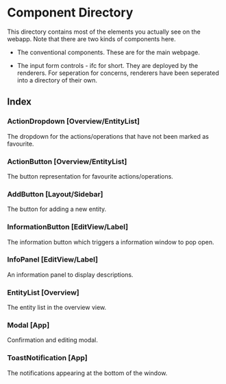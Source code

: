 # Component Directory


This directory contains most of the elements you actually see on the webapp.
Note that there are two kinds of components here.

- The conventional components. These are for the main webpage.

- The input form controls - ifc for short. They are deployed by the renderers. For seperation for concerns, renderers have been seperated into a directory of their own.


## Index

### ActionDropdown [Overview/EntityList]
The dropdown for the actions/operations that have not been marked as favourite.

### ActionButton [Overview/EntityList]
The button representation for favourite actions/operations.

### AddButton [Layout/Sidebar]
The button for adding a new entity.

### InformationButton [EditView/Label]
The information button which triggers a information window to pop open.

### InfoPanel [EditView/Label]
An information panel to display descriptions.

### EntityList [Overview]
The entity list in the overview view.

### Modal [App]
Confirmation and editing modal.

### ToastNotification [App]
The notifications appearing at the bottom of the window.







